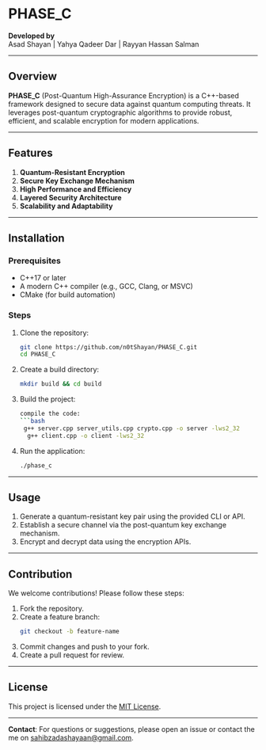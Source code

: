 # PHASE_C  

**Developed by**  
Asad Shayan | Yahya Qadeer Dar | Rayyan Hassan Salman  

---

## Overview  
**PHASE_C** (Post-Quantum High-Assurance Encryption) is a C++-based framework designed to secure data against quantum computing threats. It leverages post-quantum cryptographic algorithms to provide robust, efficient, and scalable encryption for modern applications.  

---

## Features  
1. **Quantum-Resistant Encryption**  
2. **Secure Key Exchange Mechanism**  
3. **High Performance and Efficiency**  
4. **Layered Security Architecture**  
5. **Scalability and Adaptability**  

---

## Installation  
### Prerequisites  
- C++17 or later  
- A modern C++ compiler (e.g., GCC, Clang, or MSVC)  
- CMake (for build automation)  

### Steps  
1. Clone the repository:  
   ```bash  
   git clone https://github.com/n0tShayan/PHASE_C.git  
   cd PHASE_C  
   ```  
2. Create a build directory:  
   ```bash  
   mkdir build && cd build  
   ```  
3. Build the project:  
   ```bash  
   compile the code:  
   ```bash
    g++ server.cpp server_utils.cpp crypto.cpp -o server -lws2_32
     g++ client.cpp -o client -lws2_32

4. Run the application:  
   ```bash  
   ./phase_c  
   ```  

---

## Usage  
1. Generate a quantum-resistant key pair using the provided CLI or API.  
2. Establish a secure channel via the post-quantum key exchange mechanism.  
3. Encrypt and decrypt data using the encryption APIs.  
  

---

## Contribution  
We welcome contributions! Please follow these steps:  
1. Fork the repository.  
2. Create a feature branch:  
   ```bash  
   git checkout -b feature-name  
   ```  
3. Commit changes and push to your fork.  
4. Create a pull request for review.  

---

## License  
This project is licensed under the [MIT License](LICENSE).  

---

**Contact**: For questions or suggestions, please open an issue or contact the me on sahibzadashayaan@gmail.com.
